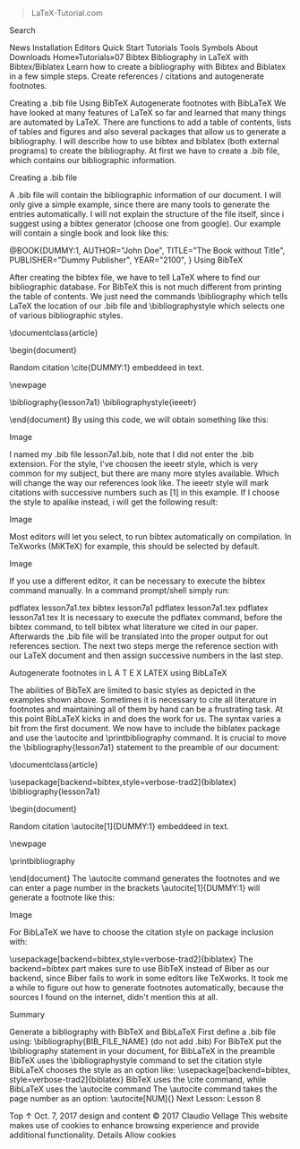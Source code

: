 > LaTeX-Tutorial.com

Search

News
Installation
Editors
Quick Start
Tutorials 
Tools 
Symbols 
About 
Downloads
Home»Tutorials»07 Bibtex
Bibliography in LaTeX with Bibtex/Biblatex
Learn how to create a bibliography with Bibtex and Biblatex in a few simple steps. Create references / citations and autogenerate footnotes.



 
Creating a .bib file
Using BibTeX
Autogenerate footnotes with BibLaTeX
We have looked at many features of LaTeX so far and learned that many things are automated by LaTeX. There are functions to add a table of contents, lists of tables and figures and also several packages that allow us to generate a bibliography. I will describe how to use bibtex and biblatex (both external programs) to create the bibliography. At first we have to create a .bib file, which contains our bibliographic information.

Creating a .bib file

A .bib file will contain the bibliographic information of our document. I will only give a simple example, since there are many tools to generate the entries automatically. I will not explain the structure of the file itself, since i suggest using a bibtex generator (choose one from google). Our example will contain a single book and look like this:

@BOOK{DUMMY:1,
AUTHOR="John Doe",
TITLE="The Book without Title",
PUBLISHER="Dummy Publisher",
YEAR="2100",
}
Using BibTeX

After creating the bibtex file, we have to tell LaTeX where to find our bibliographic database. For BibTeX this is not much different from printing the table of contents. We just need the commands \bibliography which tells LaTeX the location of our .bib file and \bibliographystyle which selects one of various bibliographic styles.

\documentclass{article}

\begin{document}

Random citation \cite{DUMMY:1} embeddeed in text.

\newpage

\bibliography{lesson7a1} 
\bibliographystyle{ieeetr}

\end{document}
By using this code, we will obtain something like this:

Image

I named my .bib file lesson7a1.bib, note that I did not enter the .bib extension. For the style, I've choosen the ieeetr style, which is very common for my subject, but there are many more styles available. Which will change the way our references look like. The ieeetr style will mark citations with successive numbers such as [1] in this example. If I choose the style to apalike instead, i will get the following result:

Image

Most editors will let you select, to run bibtex automatically on compilation. In TeXworks (MiKTeX) for example, this should be selected by default.

Image

If you use a different editor, it can be necessary to execute the bibtex command manually. In a command prompt/shell simply run:

pdflatex lesson7a1.tex
bibtex lesson7a1
pdflatex lesson7a1.tex
pdflatex lesson7a1.tex
It is necessary to execute the pdflatex command, before the bibtex command, to tell bibtex what literature we cited in our paper. Afterwards the .bib file will be translated into the proper output for out references section. The next two steps merge the reference section with our LaTeX document and then assign successive numbers in the last step.

Autogenerate footnotes in 
L
A
T
E
X
LATEX using BibLaTeX

The abilities of BibTeX are limited to basic styles as depicted in the examples shown above. Sometimes it is necessary to cite all literature in footnotes and maintaining all of them by hand can be a frustrating task. At this point BibLaTeX kicks in and does the work for us. The syntax varies a bit from the first document. We now have to include the biblatex package and use the \autocite and \printbibliography command. It is crucial to move the \bibliography{lesson7a1} statement to the preamble of our document:

\documentclass{article}

\usepackage[backend=bibtex,style=verbose-trad2]{biblatex}
\bibliography{lesson7a1} 

\begin{document}

Random citation \autocite[1]{DUMMY:1} embeddeed in text.

\newpage

\printbibliography

\end{document}
The \autocite command generates the footnotes and we can enter a page number in the brackets \autocite[1]{DUMMY:1} will generate a footnote like this:

Image

For BibLaTeX we have to choose the citation style on package inclusion with:

\usepackage[backend=bibtex,style=verbose-trad2]{biblatex}
The backend=bibtex part makes sure to use BibTeX instead of Biber as our backend, since Biber fails to work in some editors like TeXworks. It took me a while to figure out how to generate footnotes automatically, because the sources I found on the internet, didn't mention this at all.

Summary

Generate a bibliography with BibTeX and BibLaTeX
First define a .bib file using: \bibliography{BIB_FILE_NAME} (do not add .bib)
For BibTeX put the \bibliography statement in your document, for BibLaTeX in the preamble
BibTeX uses the \bibliographystyle command to set the citation style
BibLaTeX chooses the style as an option like: \usepackage[backend=bibtex, style=verbose-trad2]{biblatex}
BibTeX uses the \cite command, while BibLaTeX uses the \autocite command
The \autocite command takes the page number as an option: \autocite[NUM]{}
Next Lesson: Lesson 8


 
Top ↑ Oct. 7, 2017
design and content © 2017 Claudio Vellage
This website makes use of cookies to enhance browsing experience and provide additional functionality. Details Allow cookies
